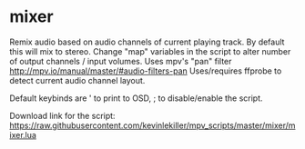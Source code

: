 # mixer

Remix audio based on audio channels of current playing track.
By default this will mix to stereo.
Change "map" variables in the script to alter number of output channels / input volumes.
Uses mpv's "pan" filter http://mpv.io/manual/master/#audio-filters-pan
Uses/requires ffprobe to detect current audio channel layout.

Default keybinds are ' to print to OSD, ; to disable/enable the script.

Download link for the script: https://raw.githubusercontent.com/kevinlekiller/mpv_scripts/master/mixer/mixer.lua

